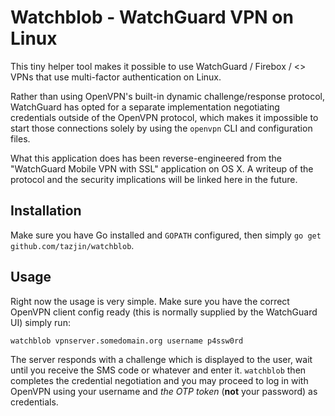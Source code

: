 Watchblob - WatchGuard VPN on Linux
===================================

This tiny helper tool makes it possible to use WatchGuard / Firebox / <<whatever
they are actually called>> VPNs that use multi-factor authentication on Linux.

Rather than using OpenVPN's built-in dynamic challenge/response protocol, WatchGuard
has opted for a separate implementation negotiating credentials outside of the
OpenVPN protocol, which makes it impossible to start those connections solely by
using the `openvpn` CLI and configuration files.

What this application does has been reverse-engineered from the "WatchGuard Mobile VPN
with SSL" application on OS X. A writeup of the protocol and the security implications
will be linked here in the future.

## Installation

Make sure you have Go installed and `GOPATH` configured, then simply
`go get github.com/tazjin/watchblob`.

## Usage

Right now the usage is very simple. Make sure you have the correct OpenVPN client
config ready (this is normally supplied by the WatchGuard UI) simply run:

```
watchblob vpnserver.somedomain.org username p4ssw0rd
```

The server responds with a challenge which is displayed to the user, wait until you
receive the SMS code or whatever and enter it. `watchblob` then completes the
credential negotiation and you may proceed to log in with OpenVPN using your username
and *the OTP token* (**not**  your password) as credentials.
